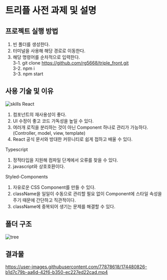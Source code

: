 # 트리플 사전 과제 및 설명

## 프로젝트 실행 방법
1. 빈 폴더를 생성한다.
2. 터미널을 사용해 해당 경로로 이동한다.
3. 해당 명령어를 순차적으로 입력한다.  
3-1. git clone https://github.com/rg5668/triple_front.git  
3-2. npm i  
3-3. npm start

## 사용 기술 및 이유
![skills](https://user-images.githubusercontent.com/77878618/174481458-3d7874f1-33e1-476a-85ef-8a1c2a95dbe4.PNG)
React
1. 컴포넌트의 재사용성이 좋다.
2. UI 수정이 좋고 코드 가독성을 높일 수 있다.
3. 여러개 로직을 분리하는 것이 아닌 Component 하나로 관리가 가능하다. (Controller, model, view, template)
4. React 공식 문서와 방대한 커뮤니티로 쉽게 접하고 배울 수 있다.

Typescript
1. 정적타입을 지원해 컴파일 단계에서 오류를 찾을 수 있다.
2. javascript와 상호호환이다.

Styled-Components
1. 자유로운 CSS Component를 만들 수 있다.
2. className을 일일이 수동으로 관리할 필요 없이 Component에 스타일 속성을 주기 때문에 간단하고 직관적이다.
3. className에 중복되어 생기는 문제를 해결할 수 있다. 

## 폴더 구조
![tree](https://user-images.githubusercontent.com/77878618/174481293-22ca4073-ed2f-439a-b8b2-a48cfecd37a2.PNG)

## 결과물
https://user-images.githubusercontent.com/77878618/174480826-b1d7c79b-aa6d-42f6-b350-ec227ed22cad.mp4
